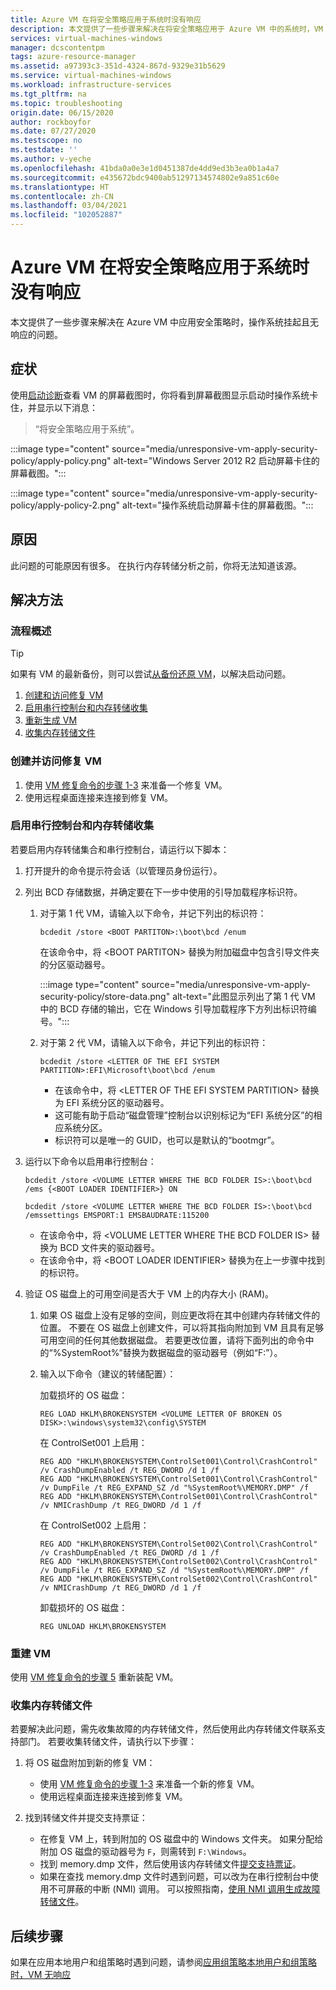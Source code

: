 ```yaml
---
title: Azure VM 在将安全策略应用于系统时没有响应
description: 本文提供了一些步骤来解决在将安全策略应用于 Azure VM 中的系统时，VM 没有响应且加载屏幕卡住的问题。
services: virtual-machines-windows
manager: dcscontentpm
tags: azure-resource-manager
ms.assetid: a97393c3-351d-4324-867d-9329e31b5629
ms.service: virtual-machines-windows
ms.workload: infrastructure-services
ms.tgt_pltfrm: na
ms.topic: troubleshooting
origin.date: 06/15/2020
author: rockboyfor
ms.date: 07/27/2020
ms.testscope: no
ms.testdate: ''
ms.author: v-yeche
ms.openlocfilehash: 41bda0a0e3e1d0451387de4dd9ed3b3ea0b1a4a7
ms.sourcegitcommit: e435672bdc9400ab51297134574802e9a851c60e
ms.translationtype: HT
ms.contentlocale: zh-CN
ms.lasthandoff: 03/04/2021
ms.locfileid: "102052887"
---
```

# <a name="azure-vm-is-unresponsive-while-applying-security-policy-to-the-system"></a>Azure VM 在将安全策略应用于系统时没有响应

本文提供了一些步骤来解决在 Azure VM 中应用安全策略时，操作系统挂起且无响应的问题。

## <a name="symptoms"></a>症状

使用[启动诊断](boot-diagnostics.md)查看 VM 的屏幕截图时，你将看到屏幕截图显示启动时操作系统卡住，并显示以下消息：

> “将安全策略应用于系统”。

:::image type="content" source="media/unresponsive-vm-apply-security-policy/apply-policy.png" alt-text="Windows Server 2012 R2 启动屏幕卡住的屏幕截图。":::

:::image type="content" source="media/unresponsive-vm-apply-security-policy/apply-policy-2.png" alt-text="操作系统启动屏幕卡住的屏幕截图。":::

## <a name="cause"></a>原因

此问题的可能原因有很多。 在执行内存转储分析之前，你将无法知道该源。

## <a name="resolution"></a>解决方法

### <a name="process-overview"></a>流程概述

> [!TIP]
> 如果有 VM 的最新备份，则可以尝试[从备份还原 VM](../../backup/backup-azure-arm-restore-vms.md)，以解决启动问题。

1. [创建和访问修复 VM](#create-and-access-a-repair-vm)
2. [启用串行控制台和内存转储收集](#enable-serial-console-and-memory-dump-collection)
3. [重新生成 VM](#rebuild-the-vm)
4. [收集内存转储文件](#collect-the-memory-dump-file)

### <a name="create-and-access-a-repair-vm"></a>创建并访问修复 VM

1. 使用 [VM 修复命令的步骤 1-3](repair-windows-vm-using-azure-virtual-machine-repair-commands.md#repair-process-example) 来准备一个修复 VM。
2. 使用远程桌面连接来连接到修复 VM。

### <a name="enable-serial-console-and-memory-dump-collection"></a>启用串行控制台和内存转储收集

若要启用内存转储集合和串行控制台，请运行以下脚本：

1. 打开提升的命令提示符会话（以管理员身份运行）。
2. 列出 BCD 存储数据，并确定要在下一步中使用的引导加载程序标识符。

     1. 对于第 1 代 VM，请输入以下命令，并记下列出的标识符：

        ```console
        bcdedit /store <BOOT PARTITON>:\boot\bcd /enum
        ```

        在该命令中，将 \<BOOT PARTITON> 替换为附加磁盘中包含引导文件夹的分区驱动器号。

        :::image type="content" source="media/unresponsive-vm-apply-security-policy/store-data.png" alt-text="此图显示列出了第 1 代 VM 中的 BCD 存储的输出，它在 Windows 引导加载程序下方列出标识符编号。":::

     2. 对于第 2 代 VM，请输入以下命令，并记下列出的标识符：

        ```console
        bcdedit /store <LETTER OF THE EFI SYSTEM PARTITION>:EFI\Microsoft\boot\bcd /enum
        ```

        - 在该命令中，将 \<LETTER OF THE EFI SYSTEM PARTITION> 替换为 EFI 系统分区的驱动器号。
        - 这可能有助于启动“磁盘管理”控制台以识别标记为“EFI 系统分区”的相应系统分区。
        - 标识符可以是唯一的 GUID，也可以是默认的“bootmgr”。
3. 运行以下命令以启用串行控制台：

    ```console
    bcdedit /store <VOLUME LETTER WHERE THE BCD FOLDER IS>:\boot\bcd /ems {<BOOT LOADER IDENTIFIER>} ON
    ```

    ```console
    bcdedit /store <VOLUME LETTER WHERE THE BCD FOLDER IS>:\boot\bcd /emssettings EMSPORT:1 EMSBAUDRATE:115200
    ```

    - 在该命令中，将 \<VOLUME LETTER WHERE THE BCD FOLDER IS> 替换为 BCD 文件夹的驱动器号。
    - 在该命令中，将 \<BOOT LOADER IDENTIFIER> 替换为在上一步骤中找到的标识符。
4. 验证 OS 磁盘上的可用空间是否大于 VM 上的内存大小 (RAM)。

    1. 如果 OS 磁盘上没有足够的空间，则应更改将在其中创建内存转储文件的位置。 不要在 OS 磁盘上创建文件，可以将其指向附加到 VM 且具有足够可用空间的任何其他数据磁盘。 若要更改位置，请将下面列出的命令中的“%SystemRoot%”替换为数据磁盘的驱动器号（例如“F:”）。
    2. 输入以下命令（建议的转储配置）：

        加载损坏的 OS 磁盘：

        ```console
        REG LOAD HKLM\BROKENSYSTEM <VOLUME LETTER OF BROKEN OS DISK>:\windows\system32\config\SYSTEM
        ```

        在 ControlSet001 上启用：

        ```console
        REG ADD "HKLM\BROKENSYSTEM\ControlSet001\Control\CrashControl" /v CrashDumpEnabled /t REG_DWORD /d 1 /f
        REG ADD "HKLM\BROKENSYSTEM\ControlSet001\Control\CrashControl" /v DumpFile /t REG_EXPAND_SZ /d "%SystemRoot%\MEMORY.DMP" /f
        REG ADD "HKLM\BROKENSYSTEM\ControlSet001\Control\CrashControl" /v NMICrashDump /t REG_DWORD /d 1 /f
        ```

        在 ControlSet002 上启用：

        ```console
        REG ADD "HKLM\BROKENSYSTEM\ControlSet002\Control\CrashControl" /v CrashDumpEnabled /t REG_DWORD /d 1 /f
        REG ADD "HKLM\BROKENSYSTEM\ControlSet002\Control\CrashControl" /v DumpFile /t REG_EXPAND_SZ /d "%SystemRoot%\MEMORY.DMP" /f
        REG ADD "HKLM\BROKENSYSTEM\ControlSet002\Control\CrashControl" /v NMICrashDump /t REG_DWORD /d 1 /f
        ```

        卸载损坏的 OS 磁盘：

        ```console
        REG UNLOAD HKLM\BROKENSYSTEM
        ```

### <a name="rebuild-the-vm"></a>重建 VM

使用 [VM 修复命令的步骤 5](repair-windows-vm-using-azure-virtual-machine-repair-commands.md#repair-process-example) 重新装配 VM。

### <a name="collect-the-memory-dump-file"></a>收集内存转储文件

若要解决此问题，需先收集故障的内存转储文件，然后使用此内存转储文件联系支持部门。 若要收集转储文件，请执行以下步骤：

1. 将 OS 磁盘附加到新的修复 VM：

    - 使用 [VM 修复命令的步骤 1-3](repair-windows-vm-using-azure-virtual-machine-repair-commands.md#repair-process-example) 来准备一个新的修复 VM。
    - 使用远程桌面连接来连接到修复 VM。

2. 找到转储文件并提交支持票证：

    - 在修复 VM 上，转到附加的 OS 磁盘中的 Windows 文件夹。 如果分配给附加 OS 磁盘的驱动器号为 `F`，则需转到 `F:\Windows`。
    - 找到 memory.dmp 文件，然后使用该内存转储文件[提交支持票证](https://support.azure.cn/support/support-azure/)。
    - 如果在查找 memory.dmp 文件时遇到问题，可以改为在串行控制台中使用不可屏蔽的中断 (NMI) 调用。 可以按照指南，[使用 NMI 调用生成故障转储文件](https://docs.microsoft.com/windows/client-management/generate-kernel-or-complete-crash-dump)。
    
    <!--NOT AVAILABLE ON [non-maskable interrupt (NMI) calls in serial console](serial-console-windows.md#use-the-serial-console-for-nmi-calls)-->
    
## <a name="next-steps"></a>后续步骤

如果在应用本地用户和组策略时遇到问题，请参阅[应用组策略本地用户和组策略时，VM 无响应](unresponsive-vm-apply-group-policy.md)

<!--Update_Description: update meta properties, wording update, update link-->